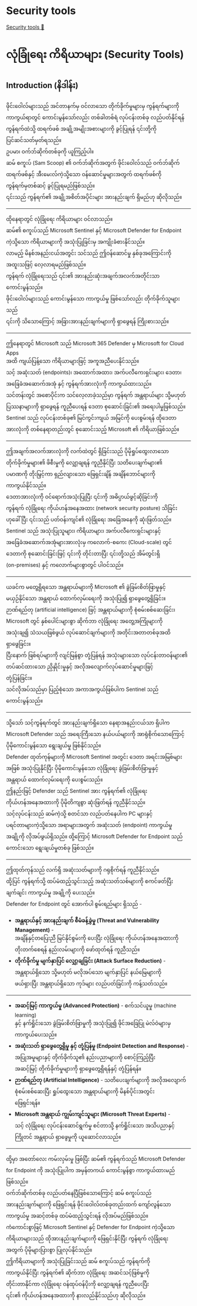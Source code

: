 # Security tools

[Security tools 🔗](https://www.coursera.org/learn/introduction-to-networking-and-Cloud-computing/lecture/3Ov5M/security-tools)

# လုံခြုံရေး ကိရိယာများ (Security Tools)

## Introduction (နိဒါန်း)

ဖိုင်းဝေါလ်များသည် အင်တာနက်မှ ဝင်လာသော တိုက်ခိုက်မှုများမှ ကွန်ရက်များကို  
ကာကွယ်ရာတွင် ကောင်းမွန်သော်လည်း တစ်ခါတစ်ရံ လုပ်ငန်းတစ်ခု လည်ပတ်နိုင်ရန်  
ကွန်ရက်ထဲသို့ ထရက်ဖစ် အချို့အမျိုးအစားများကို ခွင့်ပြုရန် ၎င်းတို့ကို  
ပြင်ဆင်သတ်မှတ်ရသည်။  
ဥပမာ၊ ဝက်ဘ်ဆိုက်တစ်ခုကို ယူကြည့်ပါ။  
ဆမ် စကူးပ် (Sam Scoop) ၏ ဝက်ဘ်ဆိုက်အတွက် ဖိုင်းဝေါလ်သည် ဝက်ဘ်ဆိုက်  
ထရက်ဖစ်နှင့် အီးမေးလ်ကဲ့သို့သော ဝန်ဆောင်မှုများအတွက် ထရက်ဖစ်ကို  
ကွန်ရက်မှတစ်ဆင့် ခွင့်ပြုရမည်ဖြစ်သည်။  
၎င်းသည် ကွန်ရက်၏ အချို့အစိတ်အပိုင်းများ အားနည်းချက် ရှိမည်ဟု ဆိုလိုသည်။

---

ထိုနေရာတွင် လုံခြုံရေး ကိရိယာများ ဝင်လာသည်။  
ဆမ်၏ စကူးပ်သည် Microsoft Sentinel နှင့် Microsoft Defender for Endpoint  
ကဲ့သို့သော ကိရိယာများကို အသုံးပြုခြင်းမှ အကျိုးခံစားနိုင်သည်။  
လာမည့် မိနစ်အနည်းငယ်အတွင်း သင်သည် ဤဝန်ဆောင်မှု နှစ်ခုအကြောင်းကို  
အထူးသဖြင့် လေ့လာရမည်ဖြစ်သည်။  
ကွန်ရက် လုံခြုံရေးသည် ၎င်း၏ အားနည်းဆုံးအချက်အလက်အတိုင်းသာ  
ကောင်းမွန်သည်။  
ဖိုင်းဝေါလ်များသည် ကောင်းမွန်သော ကာကွယ်မှု ဖြစ်သော်လည်း တိုက်ခိုက်သူများသည်  
၎င်းကို သိသောကြောင့် အခြားအားနည်းချက်များကို ရှာဖွေရန် ကြိုးစားသည်။

---

ဤနေရာတွင် Microsoft သည် Microsoft 365 Defender မှ Microsoft for Cloud Apps  
အထိ ကျယ်ပြန့်သော ကိရိယာများဖြင့် အကူအညီပေးနိုင်သည်။  
သင့် အဆုံးသတ် (endpoints)၊ အထောက်အထား၊ အက်ပလီကေးရှင်းများ၊ ဒေတာ၊  
အခြေခံအဆောက်အအုံ နှင့် ကွန်ရက်အားလုံးကို ကာကွယ်ထားသည်။  
သင်တန်းတွင် အစောပိုင်းက သင်လေ့လာခဲ့သည်မှာ ကွန်ရက် အန္တရာယ်များ သို့မဟုတ်  
ပြဿနာများကို ရှာဖွေရန် ကူညီပေးရန် ဒေတာ စုဆောင်းခြင်း၏ အရေးပါမှုဖြစ်သည်။  
Sentinel သည် လုပ်ငန်းတစ်ခု၏ မြင်ကွင်းကျယ် အမြင်ကို ပေးစွမ်းရန် ထိုဒေတာ  
အားလုံးကို တစ်နေရာတည်းတွင် စုဆောင်းသည့် Microsoft ၏ ကိရိယာဖြစ်သည်။

---

ဤအချက်အလက်အားလုံးကို လက်ထဲတွင် ရှိခြင်းသည် ပိုမိုရှုပ်ထွေးလာသော  
တိုက်ခိုက်မှုများ၏ ဖိစီးမှုကို လျှော့ချရန် ကူညီနိုင်ပြီး သတိပေးချက်များ၏  
ပမာဏကို တိုးမြှင့်ကာ ရှည်လျားသော ဖြေရှင်းချိန် အချိန်ဘောင်များကို  
ကာကွယ်နိုင်သည်။  
ဒေတာအားလုံးကို ဝင်ရောက်အသုံးပြုပြီး ၎င်းကို အဓိပ္ပာယ်ဖွင့်ဆိုခြင်းကို  
ကွန်ရက် လုံခြုံရေး ကိုယ်ဟန်အနေအထား (network security posture) သိခြင်း  
ဟုခေါ်ပြီး ၎င်းသည် ပတ်ဝန်းကျင်၏ လုံခြုံရေး အခြေအနေကို ဆုံးဖြတ်သည်။  
Sentinel သည် အသုံးပြုသူများ၊ ကိရိယာများ၊ အက်ပလီကေးရှင်းများနှင့်  
အခြေခံအဆောက်အအုံများအားလုံးမှ ကလောက်-စကေး (Cloud-scale) တွင်  
ဒေတာကို စုဆောင်းခြင်းဖြင့် ၎င်းကို တိုင်းတာပြီး ၎င်းတို့သည် အိမ်တွင်းရှိ  
(on-premises) နှင့် ကလောက်များစွာတွင် ပါဝင်သည်။

---

ယခင်က မတွေ့ရှိရသော အန္တရာယ်များကို Microsoft ၏ ခွဲခြမ်းစိတ်ဖြာမှုနှင့်  
မယှဉ်နိုင်သော အန္တရာယ် ထောက်လှမ်းရေးကို အသုံးပြု၍ ရှာဖွေတွေ့ရှိခြင်း။  
ဉာဏ်ရည်တု (artificial intelligence) ဖြင့် အန္တရာယ်များကို စုံစမ်းစစ်ဆေးခြင်း၊  
Microsoft တွင် နှစ်ပေါင်းများစွာ ဆိုက်ဘာ လုံခြုံရေး အတွေ့အကြုံများကို  
အသုံးချ၍ သံသယဖြစ်ဖွယ် လုပ်ဆောင်ချက်များကို အတိုင်းအတာတစ်ခုအထိ  
ရှာဖွေခြင်း။  
ပြီးနောက် ဖြစ်ရပ်များကို လျင်မြန်စွာ တုံ့ပြန်ရန် အသုံးများသော လုပ်ငန်းတာဝန်များ၏  
တပ်ဆင်ထားသော ညှိနှိုင်းမှုနှင့် အလိုအလျောက်လုပ်ဆောင်မှုများဖြင့်  
တုံ့ပြန်ခြင်း။  
သင်လိုအပ်သည်မှာ ပြည့်စုံသော အကာအကွယ်ဖြစ်ပါက Sentinel သည်  
ကောင်းမွန်သည်။

---

သို့သော် သင့်ကွန်ရက်တွင် အားနည်းချက်ရှိသော နေရာအနည်းငယ်သာ ရှိပါက  
Microsoft Defender သည် အရေးကြီးသော နယ်ပယ်များကို အာရုံစိုက်သောကြောင့်  
ပိုမိုကောင်းမွန်သော ရွေးချယ်မှု ဖြစ်နိုင်သည်။  
Defender ထုတ်ကုန်များကို Microsoft Sentinel အတွင်း ဒေတာ အရင်းအမြစ်များ  
အဖြစ် အသုံးပြုနိုင်ပြီး ပိုမိုကောင်းမွန်သော လုံခြုံရေး ခွဲခြမ်းစိတ်ဖြာမှုနှင့်  
အန္တရာယ် ထောက်လှမ်းရေးကို ပေးစွမ်းသည်။  
ဤနည်းဖြင့် Defender သည် Sentinel အား ကွန်ရက်၏ လုံခြုံရေး  
ကိုယ်ဟန်အနေအထားကို ပိုမိုတိကျစွာ ဆုံးဖြတ်ရန် ကူညီနိုင်သည်။  
သင့်လုပ်ငန်းသည် ဆမ်ကဲ့သို့ စတင်သာ လည်ပတ်နေပါက PC များနှင့်  
ပရင်တာများကဲ့သို့သော အရာများအတွက် အဆုံးသတ် (endpoint) ကာကွယ်မှု  
အချို့ကို လိုအပ်ဖွယ်ရှိသည်။ ထို့ကြောင့် Microsoft Defender for Endpoint သည်  
ကောင်းသော ရွေးချယ်မှုတစ်ခု ဖြစ်သည်။

---

ဤထုတ်ကုန်သည် လက်ရှိ အဆုံးသတ်များကို ဂရုစိုက်ရန် ကူညီနိုင်သည်။  
ထို့ပြင် ကွန်ရက်သို့ ထပ်မံထည့်သွင်းသည့် အဆုံးသတ်သစ်များကို စကင်ဖတ်ပြီး  
ချက်ချင်း ကာကွယ်မှု အချို့ကို ပေးသည်။  
Defender for Endpoint တွင် အောက်ပါ စွမ်းရည်များ ရှိသည် -

- **အန္တရာယ်နှင့် အားနည်းချက် စီမံခန့်ခွဲမှု (Threat and Vulnerability Management)** -  
  အချိန်နှင့်တပြေးညီ မြင်နိုင်စွမ်းကို ပေးပြီး လုံခြုံရေး ကိုယ်ဟန်အနေအထားကို  
  တိုးတက်စေရန် နည်းလမ်းများကို ဖော်ထုတ်ရန် ကူညီသည်။
- **တိုက်ခိုက်မှု မျက်နှာပြင် လျှော့ချခြင်း (Attack Surface Reduction)** -  
  အန္တရာယ်ရှိသော သို့မဟုတ် မလိုအပ်သော မျက်နှာပြင် နယ်မြေများကို  
  ဖယ်ရှားပြီး အန္တရာယ်ရှိသော ကုဒ်များ လည်ပတ်ခြင်းကို ကန့်သတ်သည်။

---

- **အဆင့်မြင့် ကာကွယ်မှု (Advanced Protection)** - စက်သင်ယူမှု (machine learning)  
  နှင့် နက်ရှိုင်းသော ခွဲခြမ်းစိတ်ဖြာမှုကို အသုံးပြု၍ ဖိုင်အခြေပြု မဲလ်ဝဲများမှ  
  ကာကွယ်ပေးသည်။
- **အဆုံးသတ် ရှာဖွေတွေ့ရှိမှု နှင့် တုံ့ပြန်မှု (Endpoint Detection and Response)** -  
  အပြုအမူများနှင့် တိုက်ခိုက်သူ၏ နည်းပညာများကို စောင့်ကြည့်ပြီး  
  အဆင့်မြင့် တိုက်ခိုက်မှုများကို ရှာဖွေတွေ့ရှိရန်နှင့် တုံ့ပြန်ရန်။
- **ဉာဏ်ရည်တု (Artificial Intelligence)** - သတိပေးချက်များကို အလိုအလျောက်  
  စုံစမ်းစစ်ဆေးပြီး ရှုပ်ထွေးသော အန္တရာယ်များကို မိနစ်ပိုင်းအတွင်း  
  ဖြေရှင်းရန်။
- **Microsoft အန္တရာယ် ကျွမ်းကျင်သူများ (Microsoft Threat Experts)** -  
  သင့် လုံခြုံရေး လုပ်ငန်းဆောင်ရွက်မှု စင်တာသို့ နက်ရှိုင်းသော အသိပညာနှင့်  
  ကြိုတင် အန္တရာယ် ရှာဖွေမှုကို ယူဆောင်လာသည်။

---

ထို့မှာ အတော်လေး ကမ်းလှမ်းမှု ဖြစ်ပြီး ဆမ်၏ ကွန်ရက်သည် Microsoft Defender  
for Endpoint ကို အသုံးပြုပါက အမှန်တကယ် ကောင်းမွန်စွာ ကာကွယ်ထားမည်  
ဖြစ်သည်။  
ဝက်ဘ်ဆိုက်တစ်ခု လည်ပတ်နေပြီဖြစ်သောကြောင့် ဆမ် စကူးပ်သည်  
အားနည်းချက်များကို ဖြေရှင်းရန် ဖိုင်းဝေါလ်တစ်ခုတည်းထက် ကျော်လွန်သော  
ကာကွယ်မှု အဆင့်တစ်ခု ထပ်မံထည့်သွင်းရန် လိုအပ်မည်ဖြစ်သည်။  
ကံကောင်းစွာဖြင့် Microsoft Sentinel နှင့် Defender for Endpoint ကဲ့သို့သော  
ကိရိယာများသည် ထိုအားနည်းချက်များကို ဖြေရှင်းနိုင်ပြီး ကွန်ရက် လုံခြုံရေး  
အတွက် ပိုမိုများပြားစွာ ပြုလုပ်နိုင်သည်။  
ဤကိရိယာများကို အသုံးပြုခြင်းသည် ဆမ် စကူးပ်သည် ကွန်ရက်ကို  
ကာကွယ်နိုင်ပြီး ကွန်ရက်၏ ဆိုက်ဘာ လုံခြုံရေး အဆင်သင့်ဖြစ်မှုကို  
တိုင်းတာနိုင်ကာ လုံခြုံရေး ဝန်ထုပ်ဝန်ပိုးကို လျှော့ချရန် ကူညီပေးပြီး  
၎င်း၏ ကိုယ်ဟန်အနေအထားကို နားလည်နိုင်သည်ဟု ဆိုလိုသည်။
